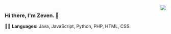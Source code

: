 <img align='right' src="https://github-readme-stats.vercel.app/api?username=ZevenFang&show_icons=true&include_all_commits=true">

### Hi there, I'm Zeven. 👋

👨‍💻 **Languages:** Java, JavaScript, Python, PHP, HTML, CSS.

<!--
**ZevenFang/ZevenFang** is a ✨ _special_ ✨ repository because its `README.md` (this file) appears on your GitHub profile.

Here are some ideas to get you started:

- 🔭 I’m currently working on ...
- 🌱 I’m currently learning ...
- 👯 I’m looking to collaborate on ...
- 🤔 I’m looking for help with ...
- 💬 Ask me about ...
- 📫 How to reach me: ...
- 😄 Pronouns: ...
- ⚡ Fun fact: ...
-->

